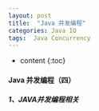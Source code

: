 ```yaml
---
layout: post
title:  "Java 并发编程"
categories: Java IO
tags:  Java Concurrency
---
```


* content
{:toc}


#### Java 并发编程（四）





##### 1、JAVA并发编程相关
